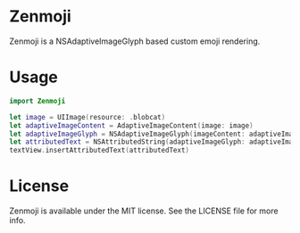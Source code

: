 # Zenmoji

Zenmoji is a NSAdaptiveImageGlyph based custom emoji rendering.

# Usage

```swift
import Zenmoji

let image = UIImage(resource: .blobcat)
let adaptiveImageContent = AdaptiveImageContent(image: image)
let adaptiveImageGlyph = NSAdaptiveImageGlyph(imageContent: adaptiveImageContent)
let attributedText = NSAttributedString(adaptiveImageGlyph: adaptiveImageGlyph)
textView.insertAttributedText(attributedText)
```

# License

Zenmoji is available under the MIT license. See the LICENSE file for more info.

